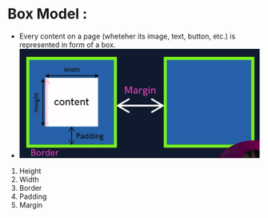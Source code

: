# Box Model :

-   Every content on a page (wheteher its image, text, button, etc.) is represented in form of a box.
-   ![box-model](images/box-model.png)

1. Height
2. Width
3. Border
4. Padding
5. Margin
